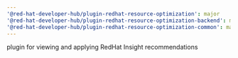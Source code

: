 ```yaml
---
'@red-hat-developer-hub/plugin-redhat-resource-optimization': major
'@red-hat-developer-hub/plugin-redhat-resource-optimization-backend': major
'@red-hat-developer-hub/plugin-redhat-resource-optimization-common': major
---
```


plugin for viewing and applying RedHat Insight recommendations
